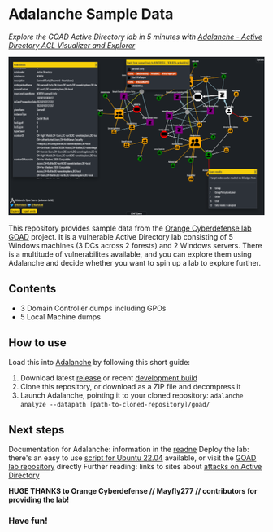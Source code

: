 # Adalanche Sample Data

*Explore the GOAD Active Directory lab in 5 minutes with [Adalanche - Active Directory ACL Visualizer and Explorer](https://github.com/lkarlslund/Adalanche)*

![Adalanche screenshot](images/screenshot.png)

This repository provides sample data from the [Orange Cyberdefense lab GOAD](https://github.com/Orange-Cyberdefense/GOAD) project. It is a vulnerable Active Directory lab consisting of 5 Windows machines (3 DCs across 2 forests) and 2 Windows servers. There is a multitude of vulnerabilites available, and you can explore them using Adalanche and decide whether you want to spin up a lab to explore further.

## Contents

- 3 Domain Controller dumps including GPOs
- 5 Local Machine dumps

## How to use

Load this into [Adalanche](https://github.com/lkarlslund/Adalanche) by following this short guide:

1. Download latest [release](https://github.com/lkarlslund/Adalanche/releases/latest) or recent [development build](https://github.com/lkarlslund/Adalanche/releases/tag/devbuild)
2. Clone this repository, or download as a ZIP file and decompress it
3. Launch Adalanche, pointing it to your cloned repository: ```adalanche analyze --datapath [path-to-cloned-repository]/goad/```

## Next steps

Documentation for Adalanche: information in the [readne](https://github.com/lkarlslund/Adalanche)
Deploy the lab: there's an easy to use [script for Ubuntu 22.04](https://github.com/lkarlslund/deploy-goad) available, or visit the [GOAD lab repository](https://github.com/Orange-Cyberdefense/GOAD) directly
Further reading: links to sites about [attacks on Active Directory](https://github.com/lkarlslund/adalanche#further-reading-on-active-directory-attacks)

__HUGE THANKS to Orange Cyberdefense // Mayfly277 // contributors for providing the lab!__

### Have fun!